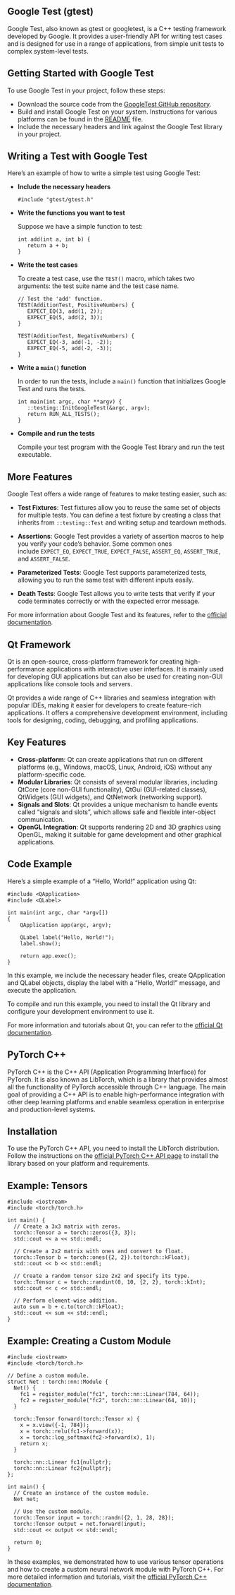 ## Google Test (gtest)

Google Test, also known as gtest or googletest, is a C++ testing framework developed by Google. It provides a user-friendly API for writing test cases and is designed for use in a range of applications, from simple unit tests to complex system-level tests.

## Getting Started with Google Test

To use Google Test in your project, follow these steps:

- Download the source code from the [GoogleTest GitHub repository](https://github.com/google/googletest).
- Build and install Google Test on your system. Instructions for various platforms can be found in the [README](https://github.com/google/googletest/blob/master/googletest/README.md) file.
- Include the necessary headers and link against the Google Test library in your project.

## Writing a Test with Google Test

Here’s an example of how to write a simple test using Google Test:

- **Include the necessary headers**
    
    ```
    #include "gtest/gtest.h"
    ```
    
- **Write the functions you want to test**
    
    Suppose we have a simple function to test:
    
    ```
    int add(int a, int b) {
       return a + b;
    }
    ```
    
- **Write the test cases**
    
    To create a test case, use the `TEST()` macro, which takes two arguments: the test suite name and the test case name.
    
    ```
    // Test the 'add' function.
    TEST(AdditionTest, PositiveNumbers) {
       EXPECT_EQ(3, add(1, 2));
       EXPECT_EQ(5, add(2, 3));
    }
    
    TEST(AdditionTest, NegativeNumbers) {
       EXPECT_EQ(-3, add(-1, -2));
       EXPECT_EQ(-5, add(-2, -3));
    }
    ```
    
- **Write a `main()` function**
    
    In order to run the tests, include a `main()` function that initializes Google Test and runs the tests.
    
    ```
    int main(int argc, char **argv) {
       ::testing::InitGoogleTest(&argc, argv);
       return RUN_ALL_TESTS();
    }
    ```
    
- **Compile and run the tests**
    
    Compile your test program with the Google Test library and run the test executable.
    

## More Features

Google Test offers a wide range of features to make testing easier, such as:

- **Test Fixtures**: Test fixtures allow you to reuse the same set of objects for multiple tests. You can define a test fixture by creating a class that inherits from `::testing::Test` and writing setup and teardown methods.
    
- **Assertions**: Google Test provides a variety of assertion macros to help you verify your code’s behavior. Some common ones include `EXPECT_EQ`, `EXPECT_TRUE`, `EXPECT_FALSE`, `ASSERT_EQ`, `ASSERT_TRUE`, and `ASSERT_FALSE`.
    
- **Parameterized Tests**: Google Test supports parameterized tests, allowing you to run the same test with different inputs easily.
    
- **Death Tests**: Google Test allows you to write tests that verify if your code terminates correctly or with the expected error message.
    

For more information about Google Test and its features, refer to the [official documentation](https://github.com/google/googletest/blob/master/googletest/docs/primer.md).

## Qt Framework

Qt is an open-source, cross-platform framework for creating high-performance applications with interactive user interfaces. It is mainly used for developing GUI applications but can also be used for creating non-GUI applications like console tools and servers.

Qt provides a wide range of C++ libraries and seamless integration with popular IDEs, making it easier for developers to create feature-rich applications. It offers a comprehensive development environment, including tools for designing, coding, debugging, and profiling applications.

## Key Features

- **Cross-platform**: Qt can create applications that run on different platforms (e.g., Windows, macOS, Linux, Android, iOS) without any platform-specific code.
- **Modular Libraries**: Qt consists of several modular libraries, including QtCore (core non-GUI functionality), QtGui (GUI-related classes), QtWidgets (GUI widgets), and QtNetwork (networking support).
- **Signals and Slots**: Qt provides a unique mechanism to handle events called “signals and slots”, which allows safe and flexible inter-object communication.
- **OpenGL Integration**: Qt supports rendering 2D and 3D graphics using OpenGL, making it suitable for game development and other graphical applications.

## Code Example

Here’s a simple example of a “Hello, World!” application using Qt:

```
#include <QApplication>
#include <QLabel>

int main(int argc, char *argv[])
{
    QApplication app(argc, argv);

    QLabel label("Hello, World!");
    label.show();

    return app.exec();
}
```

In this example, we include the necessary header files, create QApplication and QLabel objects, display the label with a “Hello, World!” message, and execute the application.

To compile and run this example, you need to install the Qt library and configure your development environment to use it.

For more information and tutorials about Qt, you can refer to the [official Qt documentation](https://doc.qt.io/qt-5/index.html).

## PyTorch C++

PyTorch C++ is the C++ API (Application Programming Interface) for PyTorch. It is also known as LibTorch, which is a library that provides almost all the functionality of PyTorch accessible through C++ language. The main goal of providing a C++ API is to enable high-performance integration with other deep learning platforms and enable seamless operation in enterprise and production-level systems.

## Installation

To use the PyTorch C++ API, you need to install the LibTorch distribution. Follow the instructions on the [official PyTorch C++ API page](https://pytorch.org/cppdocs/installing.html) to install the library based on your platform and requirements.

## Example: Tensors

```
#include <iostream>
#include <torch/torch.h>

int main() {
  // Create a 3x3 matrix with zeros.
  torch::Tensor a = torch::zeros({3, 3});
  std::cout << a << std::endl;

  // Create a 2x2 matrix with ones and convert to float.
  torch::Tensor b = torch::ones({2, 2}).to(torch::kFloat);
  std::cout << b << std::endl;

  // Create a random tensor size 2x2 and specify its type.
  torch::Tensor c = torch::randint(0, 10, {2, 2}, torch::kInt);
  std::cout << c << std::endl;

  // Perform element-wise addition.
  auto sum = b + c.to(torch::kFloat);
  std::cout << sum << std::endl;
}
```

## Example: Creating a Custom Module

```
#include <iostream>
#include <torch/torch.h>

// Define a custom module.
struct Net : torch::nn::Module {
  Net() {
    fc1 = register_module("fc1", torch::nn::Linear(784, 64));
    fc2 = register_module("fc2", torch::nn::Linear(64, 10));
  }

  torch::Tensor forward(torch::Tensor x) {
    x = x.view({-1, 784});
    x = torch::relu(fc1->forward(x));
    x = torch::log_softmax(fc2->forward(x), 1);
    return x;
  }

  torch::nn::Linear fc1{nullptr};
  torch::nn::Linear fc2{nullptr};
};

int main() {
  // Create an instance of the custom module.
  Net net;

  // Use the custom module.
  torch::Tensor input = torch::randn({2, 1, 28, 28});
  torch::Tensor output = net.forward(input);
  std::cout << output << std::endl;

  return 0;
}
```

In these examples, we demonstrated how to use various tensor operations and how to create a custom neural network module with PyTorch C++. For more detailed information and tutorials, visit the [official PyTorch C++ documentation](https://pytorch.org/cppdocs/).